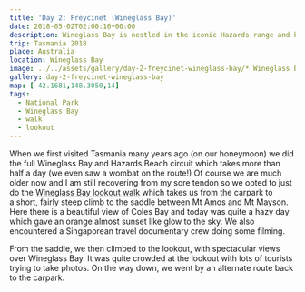 ```yaml
---
title: 'Day 2: Freycinet (Wineglass Bay)'
date: 2018-05-02T02:00:16+00:00
description: Wineglass Bay is nestled in the iconic Hazards range and bordered with pink granite peaks.
trip: Tasmania 2018
place: Australia
location: Wineglass Bay
image: ../../assets/gallery/day-2-freycinet-wineglass-bay/* Wineglass Bay.jpeg
gallery: day-2-freycinet-wineglass-bay
map: [-42.1681,148.3050,14]
tags:
  - National Park
  - Wineglass Bay
  - walk
  - lookout
---
```

When we first visited Tasmania many years ago (on our honeymoon) we did the full Wineglass Bay and Hazards Beach circuit which takes more than half a day (we even saw a wombat on the route!) Of course we are much older now and I am still recovering from my sore tendon so we opted to just do the&nbsp;[Wineglass Bay lookout walk][1] which takes us from the carpark to a&nbsp;short, fairly steep climb to the saddle between Mt Amos and Mt Mayson. Here there is a beautiful view of Coles Bay and today was quite a hazy day which gave an orange almost sunset like glow to the sky. We also encountered a Singaporean travel documentary crew doing some filming.

From the saddle, we then climbed to the lookout, with spectacular views over Wineglass Bay. It was quite crowded at the lookout with lots of tourists trying to take photos. On the way down, we went by an alternate route back to the carpark.

 [1]: http://www.parks.tas.gov.au/index.aspx?base=3371#3
